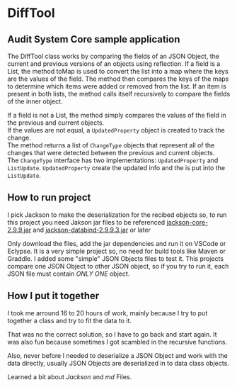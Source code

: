 # DiffTool

## Audit System Core sample application

The DiffTool class works by comparing the fields of an JSON Object, the current and previous versions of an objects using reflection. If a field is a List, the method toMap is used to convert the list into a map where the keys are the values of the field. The method then compares the keys of the maps to determine which items were added or removed from the list. If an item is present in both lists, the method calls itself recursively to compare the fields of the inner object.

If a field is not a List, the method simply compares the values of the field in the previous and current objects.  
If the values are not equal, a `UpdatedProperty` object is created to track the change.  
The method returns a list of `ChangeType` objects that represent all of the changes that were detected between the previous and current objects.  
The `ChangeType` interface has two implementations: `UpdatedProperty` and `ListUpdate`. `UpdatedProperty` create the updated info and the is put into the `ListUpdate`.

## How to run project
I pick Jackson to make the deserialization for the recibed objects so, to run this project you need Jakson jar files to be referenced
[jackson-core-2.9.9.jar](https://repo1.maven.org/maven2/com/fasterxml/jackson/core/jackson-core/2.9.9/jackson-core-2.9.9.jar) and [jackson-databind-2.9.9.3.jar](https://repo1.maven.org/maven2/com/fasterxml/jackson/core/jackson-databind/2.9.9.3/jackson-databind-2.9.9.3.jar) or later

Only download the files, add the jar dependencies and run it on VSCode or Eclypse.
It is a very simple project so, no need for build tools like Maven or Graddle.
I added some "simple" JSON Objects files to test it. This projects compare one JSON Object to other JSON object, so if you try to run it, each JSON file must contain *ONLY ONE* object.


## How I put it together

I took me arround 16 to 20 hours of work, mainly because I try to put together a class and try to fit the data to it.

That was no the correct solution, so I have to go back and start again. It was also fun because sometimes I got scambled in the recursive functions.

Also, never before I needed to deserialize a JSON Object and work with the data directly, usually JSON Objects are deserialized in to data class objects.

Learned a bit about *Jackson* and *md* Files.








